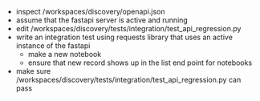 - inspect /workspaces/discovery/openapi.json
- assume that the fastapi server is active and running
- edit /workspaces/discovery/tests/integration/test_api_regression.py
- write an integration test using requests library that uses an active instance of the fastapi
    - make a new notebook
    - ensure that new record shows up in the list end point for notebooks
- make sure /workspaces/discovery/tests/integration/test_api_regression.py can pass